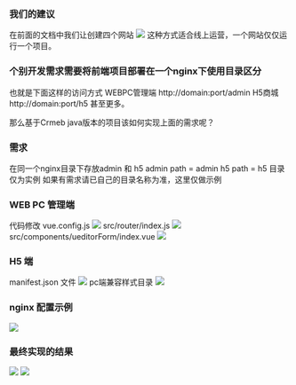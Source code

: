### 我们的建议

在前面的文档中我们让创建四个网站
![](http://pic.xbdzz.cn/write/202112221558558.png)
这种方式适合线上运营，一个网站仅仅运行一个项目。

### 个别开发需求需要将前端项目部署在一个nginx下使用目录区分

也就是下面这样的访问方式
WEBPC管理端         http://domain:port/admin
H5商城                     http://domain:port/h5
甚至更多。

那么基于Crmeb java版本的项目该如何实现上面的需求呢？

### 需求

在同一个nginx目录下存放admin 和 h5
admin path = admin
h5 path = h5
目录仅为实例 如果有需求请已自己的目录名称为准，这里仅做示例

### WEB PC 管理端

代码修改 
vue.config.js
![](http://pic.xbdzz.cn/write/202112221559699.png)
src/router/index.js
![](http://pic.xbdzz.cn/write/202112221559001.png)
src/components/ueditorForm/index.vue
![](http://pic.xbdzz.cn/write/202112221559002.png)

### H5 端

manifest.json 文件
![](http://pic.xbdzz.cn/write/202204081655026.png)
pc端兼容样式目录
![](http://pic.xbdzz.cn/write/202204081654676.png)

### nginx 配置示例

![](http://pic.xbdzz.cn/write/202112221559005.png)

### 最终实现的结果

![](http://pic.xbdzz.cn/write/202112221601351.png)
![](http://pic.xbdzz.cn/write/202112221559007.png)